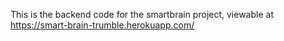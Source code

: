 This is the backend code for the smartbrain project, viewable at https://smart-brain-trumble.herokuapp.com/
